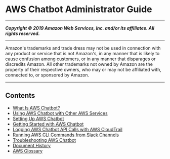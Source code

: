 # AWS Chatbot Administrator Guide

-----
*****Copyright &copy; 2019 Amazon Web Services, Inc. and/or its affiliates. All rights reserved.*****

-----
Amazon's trademarks and trade dress may not be used in 
     connection with any product or service that is not Amazon's, 
     in any manner that is likely to cause confusion among customers, 
     or in any manner that disparages or discredits Amazon. All other 
     trademarks not owned by Amazon are the property of their respective
     owners, who may or may not be affiliated with, connected to, or 
     sponsored by Amazon.

-----
## Contents
+ [What Is AWS Chatbot?](what-is.md)
+ [Using AWS Chatbot with Other AWS Services](related-services.md)
+ [Setting Up AWS Chatbot](setting-up.md)
+ [Getting Started with AWS Chatbot](getting-started.md)
+ [Logging AWS Chatbot API Calls with AWS CloudTrail](logging-using-cloudtrail.md)
+ [Running AWS CLI Commands from Slack Channels](chatbot-cli-commands.md)
+ [Troubleshooting AWS Chatbot](chatbot-troubleshooting.md)
+ [Document History](doc-history.md)
+ [AWS Glossary](glossary.md)